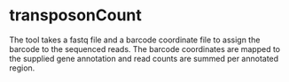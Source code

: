 # transposonCount

The tool takes a fastq file and a barcode coordinate file to assign the barcode to the sequenced reads. The barcode coordinates are mapped to the supplied gene annotation and read counts are summed per annotated region.

